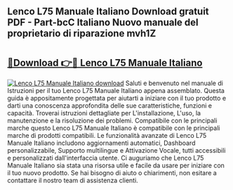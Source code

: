## Lenco L75 Manuale Italiano Download gratuit PDF - Part-bcC Italiano Nuovo manuale del proprietario di riparazione mvh1Z

# <h2><a href="http://dfaqu0.blite.top/?on=Lenco+L75+Manuale+Italiano">🔗Download 👉🔴 Lenco L75 Manuale Italiano</a></h2>

[![Lenco L75 Manuale Italiano download](https://i.imgur.com/lujVjoI.png)](http://dfaqu0.blite.top/?on=Lenco+L75+Manuale+Italiano)
Saluti e benvenuto nel manuale di Istruzioni per il tuo Lenco L75 Manuale Italiano appena assemblato. Questa guida è appositamente progettata per aiutarti a iniziare con il tuo prodotto e darti una conoscenza approfondita delle sue caratteristiche, funzioni e capacità. Troverai istruzioni dettagliate per L'installazione, L'uso, la manutenzione e la risoluzione dei problemi. Compatibile con le principali marche questo Lenco L75 Manuale Italiano è compatibile con le principali marche di prodotti compatibili. Le funzionalità avanzate di Lenco L75 Manuale Italiano includono aggiornamenti automatici, Dashboard personalizzabile, Supporto multilingue e Attivazione Vocale, tutti accessibili e personalizzati dall'interfaccia utente. Ci auguriamo che Lenco L75 Manuale Italiano sia stata una risorsa utile e facile da usare per iniziare con il tuo nuovo prodotto. Se hai bisogno di aiuto o chiarimenti, non esitare a contattare il nostro team di assistenza clienti.
